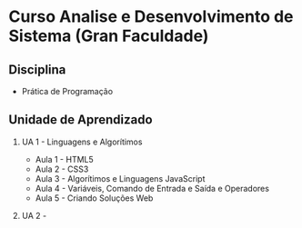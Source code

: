 # Curso Analise e Desenvolvimento de Sistema (Gran Faculdade)

## Disciplina

* Prática de Programação

## Unidade de Aprendizado

1. UA 1 - Linguagens e Algorítimos
    - Aula 1 - HTML5
    - Aula 2 - CSS3
    - Aula 3 - Algorítimos e Linguagens JavaScript
    - Aula 4 - Variáveis, Comando de Entrada e Saída e Operadores
    - Aula 5 - Criando Soluções Web

2. UA 2 - 